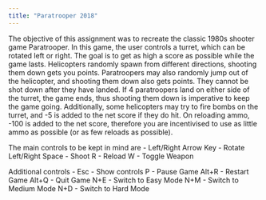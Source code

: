 ```yaml
---
title: "Paratrooper 2018"
---
```


The objective of this assignment was to recreate the classic 1980s shooter game Paratrooper. In this game, the user controls a turret, which can be rotated left or right. The goal is to get as high a score as possible while the game lasts. Helicopters randomly spawn from different directions, shooting them down gets you points. Paratroopers may also randomly jump out of the helicopter, and shooting them down also gets points. They cannot be shot down after they have landed. If 4 paratroopers land on either side of the turret, the game ends, thus shooting them down is imperative to keep the game going. Additionally, some helicopters may try to fire bombs on the turret, and -5 is added to the net score if they do hit. On reloading ammo, -100 is added to the net score, therefore you are incentivised to use as little ammo as possible (or as few reloads as possible).

The main controls to be kept in mind are - 
Left/Right Arrow Key - Rotate Left/Right
Space - Shoot
R - Reload
W - Toggle Weapon

Additional controls - 
Esc - Show controls
P - Pause Game
Alt+R - Restart Game
Alt+Q - Quit Game
N+E - Switch to Easy Mode
N+M - Switch to Medium Mode
N+D - Switch to Hard Mode